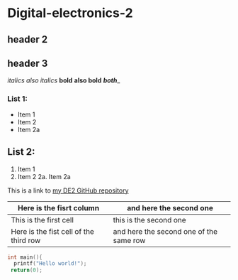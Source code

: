 # Digital-electronics-2

## header 2
## header 3

*italics*
_also italics_
**bold**
__also bold__
_**both**__

### List 1:
* Item 1
* Item 2
 * Item 2a

## List 2:
1. Item 1
2. Item 2
 2a. Item 2a

This is a link to [my DE2 GitHub repository](https://github.com/mariogolbi/Digital-electronics-2)

Here is the fisrt column | and here the second one
--- | ---
This is the first cell | this is the second one
Here is the fist cell of the third row | and here the second one of the same row

```c
int main(){
  printf("Hello world!");
 return(0);
